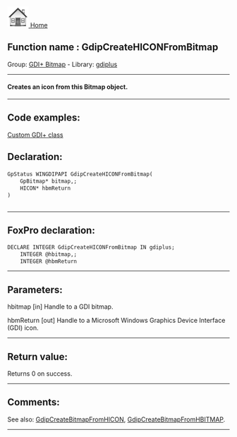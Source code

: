 [<img src="../../images/home.png"> Home ](https://github.com/VFPX/Win32API)  

## Function name : GdipCreateHICONFromBitmap
Group: [GDI+ Bitmap](../../functions_group.md#GDIplus_Bitmap)  -  Library: [gdiplus](../../Libraries.md#gdiplus)  
***  


#### Creates an icon from this Bitmap object.
***  


## Code examples:
[Custom GDI+ class](../../samples/sample_450.md)  

## Declaration:
```foxpro  
GpStatus WINGDIPAPI GdipCreateHICONFromBitmap(
	GpBitmap* bitmap,;
	HICON* hbmReturn
)
  
```  
***  


## FoxPro declaration:
```foxpro  
DECLARE INTEGER GdipCreateHICONFromBitmap IN gdiplus;
	INTEGER @hbitmap,;
	INTEGER @hbmReturn  
```  
***  


## Parameters:
hbitmap
[in] Handle to a GDI bitmap. 

hbmReturn
[out] Handle to a Microsoft Windows Graphics Device Interface (GDI) icon.  
***  


## Return value:
Returns 0 on success.  
***  


## Comments:
See also: [GdipCreateBitmapFromHICON](../gdiplus/GdipCreateBitmapFromHICON.md), [GdipCreateBitmapFromHBITMAP](../gdiplus/GdipCreateBitmapFromHBITMAP.md).  
  
***  

